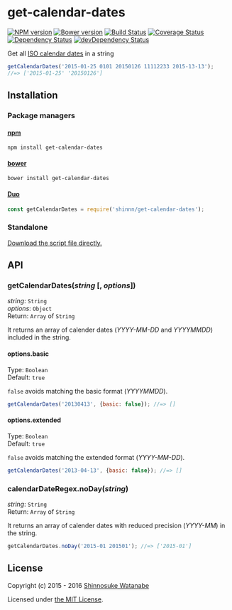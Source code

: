 # get-calendar-dates

[![NPM version](https://img.shields.io/npm/v/get-calendar-dates.svg)](https://www.npmjs.com/package/get-calendar-dates)
[![Bower version](https://img.shields.io/bower/v/get-calendar-dates.svg)](https://github.com/shinnn/get-calendar-dates/releases)
[![Build Status](https://travis-ci.org/shinnn/get-calendar-dates.svg?branch=master)](https://travis-ci.org/shinnn/get-calendar-dates)
[![Coverage Status](https://img.shields.io/coveralls/shinnn/get-calendar-dates.svg)](https://coveralls.io/github/shinnn/get-calendar-dates)
[![Dependency Status](https://img.shields.io/david/shinnn/get-calendar-dates.svg?label=deps)](https://david-dm.org/shinnn/get-calendar-dates)
[![devDependency Status](https://img.shields.io/david/dev/shinnn/get-calendar-dates.svg?label=devDeps)](https://david-dm.org/shinnn/get-calendar-dates#info=devDependencies)

Get all [ISO calendar dates](https://en.wikipedia.org/wiki/ISO_8601#Calendar_dates) in a string

```javascript
getCalendarDates('2015-01-25 0101 20150126 11112233 2015-13-13');
//=> ['2015-01-25' '20150126']
```

## Installation

### Package managers

#### [npm](https://www.npmjs.com/)

```
npm install get-calendar-dates
```

#### [bower](http://bower.io/)

```
bower install get-calendar-dates
```

#### [Duo](http://duojs.org/)

```javascript
const getCalendarDates = require('shinnn/get-calendar-dates');
```

### Standalone

[Download the script file directly.](https://raw.githubusercontent.com/shinnn/get-calendar-dates/master/browser.js)

## API

### getCalendarDates(*string* [, *options*])

*string*: `String`  
*options*: `Object`  
Return: `Array` of `String`

It returns an array of calender dates (*YYYY-MM-DD* and *YYYYMMDD*) included in the string.

#### options.basic

Type: `Boolean`  
Default: `true`

`false` avoids matching the basic format (*YYYYMMDD*).

```javascript
getCalendarDates('20130413', {basic: false}); //=> []
```

#### options.extended

Type: `Boolean`  
Default: `true`

`false` avoids matching the extended format (*YYYY-MM-DD*).

```javascript
getCalendarDates('2013-04-13', {basic: false}); //=> []
```

### calendarDateRegex.noDay(*string*)

*string*: `String`  
Return: `Array` of `String`

It returns an array of calender dates with reduced precision (*YYYY-MM*) in the string.

```javascript
getCalendarDates.noDay('2015-01 201501'); //=> ['2015-01']
```

## License

Copyright (c) 2015 - 2016 [Shinnosuke Watanabe](https://github.com/shinnn)

Licensed under [the MIT License](./LICENSE).
